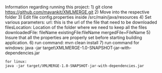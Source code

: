 Information regarding running this project:
	1) git clone https://github.com/mayankit/XMLMERGE.git
	2) Move into the respective folder
	3) Edit file config.properties inside /src/main/java/resources
	4) Set various parameters:
   url: this is the url of the file that need to be downloaded
   filesLocation: Location of the folder where we need to keep all the files
   downloadedFile: fileName
   existingFile:fileName
   mergedFile=FileName
	5) Insure that all the properties are properly set before starting building application.
	6) run command:
   mvn clean install
	7) run command
    for windows:
    java -jar target\XMLMERGE-1.0-SNAPSHOT-jar-with-dependencies.jar
    
    for linux:
    java -jar target/XMLMERGE-1.0-SNAPSHOT-jar-with-dependencies.jar
